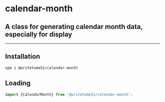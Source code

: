 # calendar-month

## A class for generating calendar month data, especially for display

------

## Installation

```bash
npm i @writetome51/calendar-month
```

## Loading

```js
import {CalendarMonth} from '@writetome51/calendar-month';
```

